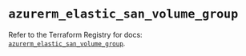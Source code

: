 # `azurerm_elastic_san_volume_group`

Refer to the Terraform Registry for docs: [`azurerm_elastic_san_volume_group`](https://registry.terraform.io/providers/hashicorp/azurerm/4.46.0/docs/resources/elastic_san_volume_group).
